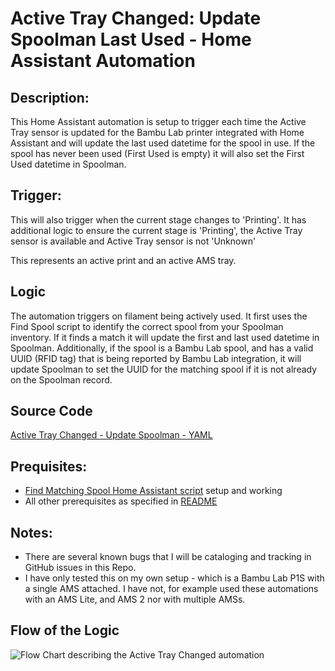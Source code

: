# Active Tray Changed: Update Spoolman Last Used - Home Assistant Automation

## Description: 
This Home Assistant automation is setup to trigger each time the Active Tray sensor is updated for the Bambu Lab printer integrated with Home Assistant and will update the last used datetime for the spool in use. If the spool has never been used (First Used is empty) it will also set the First Used datetime in Spoolman.

## Trigger:
This will also trigger when the current stage changes to 'Printing'. It has additional logic to ensure the current stage is 'Printing', the Active Tray sensor is available and Active Tray sensor is not 'Unknown'

This represents an active print and an active AMS tray. 

## Logic
The automation triggers on filament being actively used. It first uses the Find Spool script to identify the correct spool from your Spoolman inventory. If it finds a match it will update the first and last used datetime in Spoolman. Additionally, if the spool is a Bambu Lab spool, and has a valid UUID (RFID tag) that is being reported by Bambu Lab integration, it will update Spoolman to set the UUID for the matching spool if it is not already on the Spoolman record.

## Source Code
[Active Tray Changed - Update Spoolman - YAML](../active_tray_changed_update_spoolman.yaml)

## Prequisites:
- [Find Matching Spool Home Assistant script](find_matching_spools.md) setup and working
- All other prerequisites as specified in [README](../README.md)
 
## Notes:
- There are several known bugs that I will be cataloging and tracking in GitHub issues in this Repo.
- I have only tested this on my own setup - which is a Bambu Lab P1S with a single AMS attached. I have not, for example used these automations with an AMS Lite, and AMS 2 nor with multiple AMSs.


## Flow of the Logic

![Flow Chart describing the Active Tray Changed automation](../TBD)